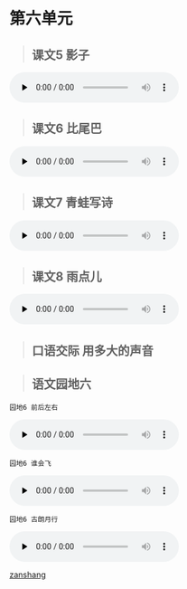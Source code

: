 # 第六单元

> ## 课文5 影子

<audio class="myaudio" controls="" preload="none"><source src="//cnvod.cnr.cn/audio2017/ondemand/media/1100/201805/5AF547D9-B7E4-455D-8E1B-2A190A141C1A_2018-05-1115_09_02_0.m4a"></audio>

<Ebook grade="xxyw1a" :pages="80" :paged="81" ></Ebook>


> ## 课文6 比尾巴

<audio class="myaudio" controls="" preload="none"><source src="//cnvod.cnr.cn/audio2017/ondemand/media/1100/201805/5AF547D9-2738-4F2F-8AC2-2A190A141C1A_2018-05-1115_35_52_0.m4a"></audio>

<Ebook grade="xxyw1a" :pages="82" :paged="83" ></Ebook>


> ## 课文7 青蛙写诗

<audio class="myaudio" controls="" preload="none"><source src="//cnvod.cnr.cn/audio2017/ondemand/media/1100/201805/5AF547EA-7E64-47B1-9878-2A780A141C1A_2018-05-1115_39_42_0.m4a"></audio>

<Ebook grade="xxyw1a" :pages="84" :paged="86" ></Ebook>


> ## 课文8 雨点儿

<audio class="myaudio" controls="" preload="none"><source src="//cnvod.cnr.cn/audio2017/ondemand/media/1100/201805/5AF547EA-8EBC-4AEE-9479-2A780A141C1A_2018-05-1115_36_27_0.m4a"></audio>

<Ebook grade="xxyw1a" :pages="87" :paged="88" ></Ebook>


> ## 口语交际 用多大的声音

<Ebook grade="xxyw1a" :pages="89" :paged="89" ></Ebook>


> ## 语文园地六

<Ebook grade="xxyw1a" :pages="90" :paged="92" ></Ebook>

`园地6 前后左右`

<audio class="myaudio" controls="" preload="none"><source src="//cnvod.cnr.cn/audio2017/ondemand/media/1100/201812/5C08DA1B-073C-4F7E-9565-3D1E0A141C1A_2018-12-0616_18_30_0.m4a"></audio>


`园地6 谁会飞`

<audio class="myaudio" controls="" preload="none"><source src="//cnvod.cnr.cn/audio2017/ondemand/media/1100/201812/5C08DA1C-0AE8-49AE-B9B7-3D1E0A141C1A_2018-12-0616_12_05_0.m4a"></audio>


`园地6 古朗月行`

<audio class="myaudio" controls="" preload="none"><source src="//cnvod.cnr.cn/audio2017/ondemand/media/1100/201812/5C08DA1C-7564-450A-BA9B-3D1E0A141C1A_2018-12-0616_11_55_0.m4a"></audio>


[zanshang](../res/zanshang.md ':include')